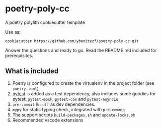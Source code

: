 # poetry-poly-cc

A poetry polylith cookiecutter template

Use as:

```shell
cookiecutter https://github.com/ybenitezf/poetry-poly-cc.git
```

Answer the questions and ready to go. Read the README.md included for prerequisites.

## What is included

1. Poetry is configured to create the virtualenv in the project folder (see `poetry.toml`)
2. [pytest](https://docs.pytest.org/en/stable/) is added as a test dependency, also includes some goodies for pytest: `pytest-mock`, `pytest-cov` and `pytest-asyncio`
3. `pre-commit` & `ruff` as dev dependencies.
4. `mypy` for static typing check, integrated with `pre-commit`
5. The support scripts `build-packages.sh` and `update-locks.sh`
6. Recommended vscode extensions
